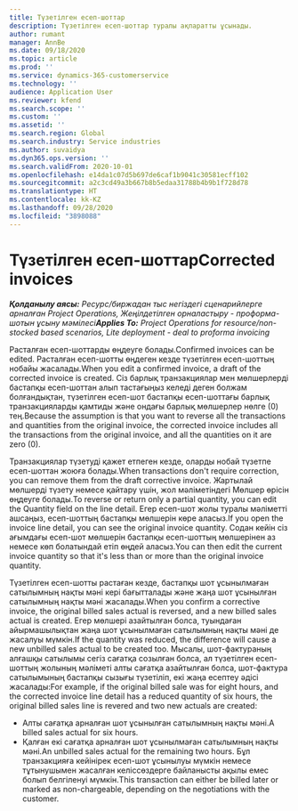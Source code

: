 ```yaml
---
title: Түзетілген есеп-шоттар
description: Түзетілген есеп-шоттар туралы ақпаратты ұсынады.
author: rumant
manager: AnnBe
ms.date: 09/18/2020
ms.topic: article
ms.prod: ''
ms.service: dynamics-365-customerservice
ms.technology: ''
audience: Application User
ms.reviewer: kfend
ms.search.scope: ''
ms.custom: ''
ms.assetid: ''
ms.search.region: Global
ms.search.industry: Service industries
ms.author: suvaidya
ms.dyn365.ops.version: ''
ms.search.validFrom: 2020-10-01
ms.openlocfilehash: e14da1c07d5b697de6caf1b9041c30581ecff102
ms.sourcegitcommit: a2c3cd49a3b667b8b5edaa31788b4b9b1f728d78
ms.translationtype: HT
ms.contentlocale: kk-KZ
ms.lasthandoff: 09/28/2020
ms.locfileid: "3898088"
---
```

# <a name="corrected-invoices"></a><span data-ttu-id="f37c2-103">Түзетілген есеп-шоттар</span><span class="sxs-lookup"><span data-stu-id="f37c2-103">Corrected invoices</span></span>

<span data-ttu-id="f37c2-104">_**Қолданылу аясы:** Ресурс/биржадан тыс негіздегі сценарийлерге арналған Project Operations, Жеңілдетілген орналастыру - проформа-шотын ұсыну мәмілесі_</span><span class="sxs-lookup"><span data-stu-id="f37c2-104">_**Applies To:** Project Operations for resource/non-stocked based scenarios, Lite deployment - deal to proforma invoicing_</span></span>

<span data-ttu-id="f37c2-105">Расталған есеп-шоттарды өңдеуге болады.</span><span class="sxs-lookup"><span data-stu-id="f37c2-105">Confirmed invoices can be edited.</span></span> <span data-ttu-id="f37c2-106">Расталған есеп-шотты өңдеген кезде түзетілген есеп-шоттың нобайы жасалады.</span><span class="sxs-lookup"><span data-stu-id="f37c2-106">When you edit a confirmed invoice, a draft of the corrected invoice is created.</span></span> <span data-ttu-id="f37c2-107">Сіз барлық транзакциялар мен мөлшерлерді бастапқы есеп-шоттан алып тастағыңыз келеді деген болжам болғандықтан, түзетілген есеп-шот бастапқы есеп-шоттағы барлық транзакцияларды қамтиды және ондағы барлық мөлшерлер нөлге (0) тең.</span><span class="sxs-lookup"><span data-stu-id="f37c2-107">Because the assumption is that you want to reverse all the transactions and quantities from the original invoice, the corrected invoice includes all the transactions from the original invoice, and all the quantities on it are zero (0).</span></span>

<span data-ttu-id="f37c2-108">Транзакциялар түзетуді қажет етпеген кезде, оларды нобай түзетпе есеп-шоттан жоюға болады.</span><span class="sxs-lookup"><span data-stu-id="f37c2-108">When transactions don't require correction, you can remove them from the draft corrective invoice.</span></span> <span data-ttu-id="f37c2-109">Жартылай мөлшерді түзету немесе қайтару үшін, жол мәліметіндегі Мөлшер өрісін өңдеуге болады.</span><span class="sxs-lookup"><span data-stu-id="f37c2-109">To reverse or return only a partial quantity, you can edit the Quantity field on the line detail.</span></span> <span data-ttu-id="f37c2-110">Егер есеп-шот жолы туралы мәліметті ашсаңыз, есеп-шоттың бастапқы мөлшерін көре аласыз.</span><span class="sxs-lookup"><span data-stu-id="f37c2-110">If you open the invoice line detail, you can see the original invoice quantity.</span></span> <span data-ttu-id="f37c2-111">Содан кейін сіз ағымдағы есеп-шот мөлшерін бастапқы есеп-шоттың мөлшерінен аз немесе көп болатындай етіп өңдей аласыз.</span><span class="sxs-lookup"><span data-stu-id="f37c2-111">You can then edit the current invoice quantity so that it's less than or more than the original invoice quantity.</span></span>

<span data-ttu-id="f37c2-112">Түзетілген есеп-шотты растаған кезде, бастапқы шот ұсынылмаған сатылымның нақты мәні кері бағытталады және жаңа шот ұсынылған сатылымның нақты мәні жасалады.</span><span class="sxs-lookup"><span data-stu-id="f37c2-112">When you confirm a corrective invoice, the original billed sales actual is reversed, and a new billed sales actual is created.</span></span> <span data-ttu-id="f37c2-113">Егер мөлшері азайтылған болса, туындаған айырмашылықтан жаңа шот ұсынылмаған сатылымның нақты мәні де жасалуы мүмкін.</span><span class="sxs-lookup"><span data-stu-id="f37c2-113">If the quantity was reduced, the difference will cause a new unbilled sales actual to be created too.</span></span> <span data-ttu-id="f37c2-114">Мысалы, шот-фактураның алғашқы сатылымы сегіз сағатқа созылған болса, ал түзетілген есеп-шоттың жолының мәліметі алты сағатқа азайтылған болса, шот-фактура сатылымының бастапқы сызығы түзетіліп, екі жаңа есептеу әдісі жасалады:</span><span class="sxs-lookup"><span data-stu-id="f37c2-114">For example, if the original billed sale was for eight hours, and the corrected invoice line detail has a reduced quantity of six hours, the original billed sales line is revered and two new actuals are created:</span></span>

- <span data-ttu-id="f37c2-115">Алты сағатқа арналған шот ұсынылған сатылымның нақты мәні.</span><span class="sxs-lookup"><span data-stu-id="f37c2-115">A billed sales actual for six hours.</span></span>
- <span data-ttu-id="f37c2-116">Қалған екі сағатқа арналған шот ұсынылмаған сатылымның нақты мәні.</span><span class="sxs-lookup"><span data-stu-id="f37c2-116">An unbilled sales actual for the remaining two hours.</span></span> <span data-ttu-id="f37c2-117">Бұл транзакцияға кейінірек есеп-шот ұсынылуы мүмкін немесе тұтынушымен жасалған келіссөздерге байланысты ақылы емес болып белгіленуі мүмкін.</span><span class="sxs-lookup"><span data-stu-id="f37c2-117">This transaction can either be billed later or marked as non-chargeable, depending on the negotiations with the customer.</span></span>
